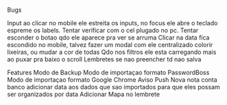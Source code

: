 Bugs

<!-- Se apagar o campo de busca comletamente sem backspace a busca nao atualiza -->
<!-- Ao procurar algum item e edita-lo , volta a busca e o item nao é atualizado. -->
<!-- qdo apagado um item no modo de busca ele nao atualiza na lista, ele so some do local storage data e nao do pass. Se atualizar a pagina ele some -->
<!-- item apagado no modo busca pega o indice da lista pass e nao da lista data, apagando assim o cara errado. Ex: pode se acrescentar id nos indices pra ajeitar -->

Input ao clicar no mobile ele estreita os inputs, no focus ele abre o teclado espreme os labels. Tentar verificar com o cel plugado no pc. Tentar esconder o botao qdo ele aparece pra ver se arruma
Clicar na data fica escondido no mobile, talvez fazer um modal com ele centralizado
colorir lixeiras, ou mudar a cor de todas
Qdo nos filtros ele esta carregando mais ao puxar pra baixo o scroll
Lembretes se nao preencher td nao salva

<!-- Nova nota Lembrete com data e aviso por push -->
<!-- Fazer loading das telas -->

Features
Modo de Backup
Modo de importaçao formato PasswordBoss
Modo de importaçao formato Google Chrome
Aviso Push
Nova nota conta banco
adicionar data aos dados que sao importados para que eles possam ser organizados por data
Adicionar Mapa no lembrete

